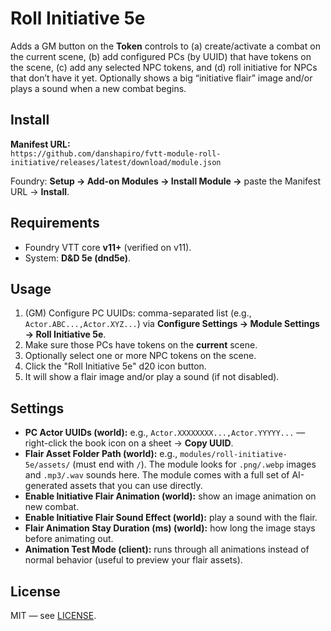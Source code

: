 # Roll Initiative 5e

Adds a GM button on the **Token** controls to (a) create/activate a combat on the current scene, (b) add configured PCs (by UUID) that have tokens on the scene, (c) add any selected NPC tokens, and (d) roll initiative for NPCs that don’t have it yet. Optionally shows a big “initiative flair” image and/or plays a sound when a new combat begins.

## Install

**Manifest URL:**  
`https://github.com/danshapiro/fvtt-module-roll-initiative/releases/latest/download/module.json`

Foundry: **Setup → Add-on Modules → Install Module →** paste the Manifest URL → **Install**.

## Requirements

- Foundry VTT core **v11+** (verified on v11).  
- System: **D&D 5e (dnd5e)**.

## Usage

1. (GM) Configure PC UUIDs: comma-separated list (e.g., `Actor.ABC...,Actor.XYZ...`) via **Configure Settings → Module Settings → Roll Initiative 5e**.
2. Make sure those PCs have tokens on the **current** scene.
3. Optionally select one or more NPC tokens on the scene.
4. Click the "Roll Initiative 5e" d20 icon button.
5. It will show a flair image and/or play a sound (if not disabled).

## Settings

- **PC Actor UUIDs (world):** e.g., `Actor.XXXXXXXX...,Actor.YYYYY...` — right-click the book icon on a sheet → **Copy UUID**.
- **Flair Asset Folder Path (world):** e.g., `modules/roll-initiative-5e/assets/` (must end with `/`). The module looks for `.png/.webp` images and `.mp3/.wav` sounds here. The module comes with a full set of AI-generated assets that you can use directly.
- **Enable Initiative Flair Animation (world):** show an image animation on new combat.
- **Enable Initiative Flair Sound Effect (world):** play a sound with the flair.
- **Flair Animation Stay Duration (ms) (world):** how long the image stays before animating out.
- **Animation Test Mode (client):** runs through all animations instead of normal behavior (useful to preview your flair assets).

## License

MIT — see [LICENSE](./LICENSE).


